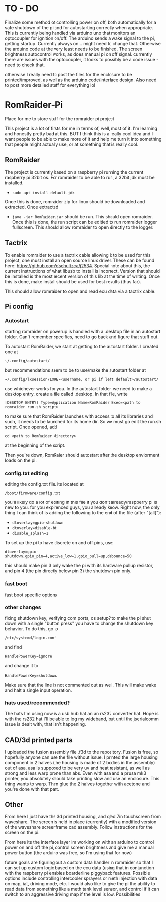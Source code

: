 # TO - DO
Finalize some method of controlling power on off, both automatically for a safe shutdown of the
pi and for autostarting correctly when appropriate. This is currently being handled via arduino uno
that monitors an optocoupler for ignition on/off. The arduino sends a wake signal to the pi, getting
startup. Currently always on... might need to change that. Otherwise the arduino code at the very 
least needs to be finished. The screen brightness autocontrol works, as does manual pi on off signal.
currently there are issues with the optocoupler, it looks to possibly be a code issue - need to check that.

otherwise I really need to post the files for the enclosure to be printed/improved, as well as the arduino
code/interface design. Also need to post more detailed stuff for everything lol
# RomRaider-Pi
Place for me to store stuff for the romraider pi project

This project is a lot of firsts for me in terms of, well, most of it. I'm learning and honestly pretty
bad at this. BUT I think this is a really cool idea and I want people to be able to make more of it and
help me turn it into something that people might actually use, or at something that is really cool.
## RomRaider
The project is currently based on a raspberry pi running the current raspberry pi 32bit os.
For romraider to be able to run, a 32bit jdk must be installed. 
- `sudo apt install default-jdk`

Once this is done, romraider zip for linux should be downloaded and extracted. Once extracted

- `java -jar RomRaider.jar`
should be run. This should open romraider. Once this is done, the run script can be editied to
run romraider logger fullscreen. This should allow romraider to open directly to the logger.
## Tactrix
To enable romraider to use a tactrix cable allowing it to be used for this project, one must 
install an open source linux driver. These can be found here:
https://github.com/dschultzca/j2534. Special note about this, the current
instructions of what libusb to install is incorrect. Version that should be installed is 
the most recent version of this lib at the time of writing. Once this is done, make install
should be used for best results (thus far). 

This should allow romraider to open and read ecu data via a tactrix cable.
## Pi config
### Autostart
starting romraider on powerup is handled with a .desktop file in an autostart folder.
Can't remember specifics, need to go back and figure that stuff out.

To autostart RomRaider, we start at getting to the autostart folder. I created one at 

`~/.config/autostart/`

but recommendations seem to be to use/make the autostart folder at 

`~/.config/lxsession/LXDE-<username, or pi if left default>/autostart/`

use whichever works for you. In the autostart folder, we need to make a desktop entry.
create a file called <filename>.desktop. In that file, write 

`[DESKTOP ENTRY]
Type=Application
Name=RomRaider
Exec=<path to romraider run.sh script>`

to make sure that RomRaider launches with access to all its libraries and such, it needs 
to be launched for its home dir. So we must go edit the run.sh script. Once opened, add

`cd <path to RomRaider directory>`

at the beginning of the script.

Then you're down, RomRaier should autostart after the desktop enviorment loads on the pi.
### config.txt editing
editing the config.txt file. its located at 

`/boot/firmware/config.txt`

you'll likely do a lot of editing in this file it you don't already/raspberry pi is new to you.
for you expirenced guys, you already know.
Right now, the only thing I can think of is adding the following to the end of the file (after "[all]"):
- `dtoverlay=gpio-shutdown`
- `dtoverlay=disable-bt`
- `disable_splash=1`

To set up the pi to have discrete on and off pins, use:

`dtoverlay=gpio-shutdown,gpio_pin=4,active_low=1,gpio_pull=up,debounce=50`

this should make pin 3 only wake the pi with its hardware pullup resistor, and pin 4 (the pin directly below pin 3) the shutdown pin only.
### fast boot
fast boot specific options
### other changes
fixing shutdown key, verifying com ports, os setup?
to make the pi shut down with a single "button press" you have to change the shutdown key behavior. To do this, go to 

`/etc/systemd/login.conf`

and find 

`HandlePowerKey=ignore`

and change it to 

`HandlePowerKey=shutdown`.

Make sure that the line is not commented out as well. This will make wake and halt a single input operation.
### hats used/recommended? 
The hats I'm using now is a usb hub hat an an rs232 converter hat.
Hope is with the rs232 hat I'll be able to log my wideband, but until the jserialcomm issue is dealt
with, that isn't happening.
## CAD/3d printed parts
I uploaded the fusion assembly file .f3d to the repository. Fusion is free, so hopefully anyone can
use the file without issue.
I printed the large housing component in 2 halves (the housing is made of 2 bodies in the assembly)
out of asa. asa is supposed to be very uv and heat resistant, as well as strong and less warp prone 
than abs. Even with asa and a prusa mk3 printer, you absolutely should take printing slow and use an 
enclosure. This thing wants to warp. Then glue the 2 halves together with acetone and you're done 
with that part.
## Other
From here I just have the 3d printed housing, and qled 7in touchscreen from waveshare.
The screen is held in place (currently) with a modified version of the waveshare screenframe
cad assembly. Follow instructions for the screen on the pi. 

From here its the interface layer im working on with an arduino to control power on and off the pi,
control screen brightness and give me a manual power button (the arduino was free, so I'm using that 
for now)

future goals are figuring out a custom data handler in romraider so that I can set up custom logic
based on the ecu data (using that in conjunction with the raspberry pi enables boarderline piggyback
features. Possible options include controlling intercooler sprayers or meth injection with data on
map, iat, driving mode, etc. I would also like to give the pi the ability to read data from something
like a meth tank level sensor, and control if it can switch to an aggressive driving map if the level is 
low. Possibilities
